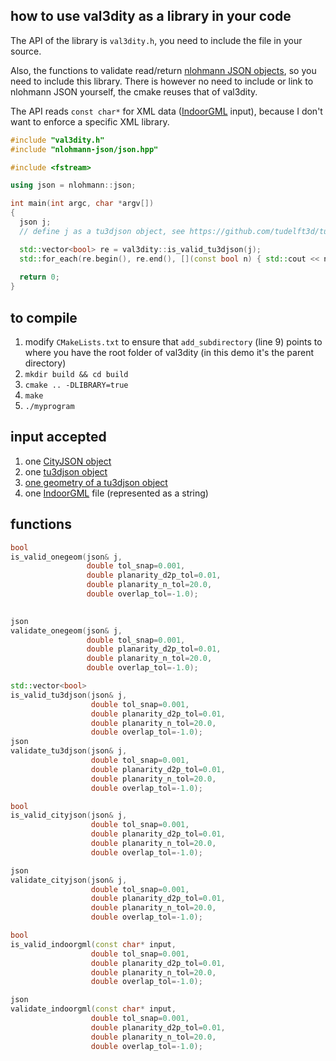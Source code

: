 
## how to use val3dity as a library in your code

The API of the library is `val3dity.h`, you need to include the file in your source.

Also, the functions to validate read/return [nlohmann JSON objects](https://github.com/nlohmann/json), so you need to include this library. 
There is however no need to include or link to nlohmann JSON yourself, the cmake reuses that of val3dity.

The API reads `const char*` for XML data ([IndoorGML](http://indoorgml.net/) input), because I don't want to enforce a specific XML library.


```cpp
#include "val3dity.h" 
#include "nlohmann-json/json.hpp"

#include <fstream>

using json = nlohmann::json;

int main(int argc, char *argv[])
{
  json j;
  // define j as a tu3djson object, see https://github.com/tudelft3d/tu3djson

  std::vector<bool> re = val3dity::is_valid_tu3djson(j);
  std::for_each(re.begin(), re.end(), [](const bool n) { std::cout << n << std::endl; });
   
  return 0;
}
```


## to compile

1. modify `CMakeLists.txt` to ensure that `add_subdirectory` (line 9) points to where you have the root folder of val3dity (in this demo it's the parent directory)
1. `mkdir build && cd build`
1. `cmake .. -DLIBRARY=true`
1. `make`
1. `./myprogram`


## input accepted

1. one [CityJSON object](https://www.cityjson.org/specs/#cityjson-object)
2. one [tu3djson object](https://github.com/tudelft3d/tu3djson#tu3djson-object)
3. [one geometry of a tu3djson object](https://github.com/tudelft3d/tu3djson#geometry-object)
4. one [IndoorGML](http://indoorgml.net/) file (represented as a string)

## functions 

```cpp
bool 
is_valid_onegeom(json& j,
                 double tol_snap=0.001, 
                 double planarity_d2p_tol=0.01, 
                 double planarity_n_tol=20.0, 
                 double overlap_tol=-1.0);
  

json
validate_onegeom(json& j,
                 double tol_snap=0.001, 
                 double planarity_d2p_tol=0.01, 
                 double planarity_n_tol=20.0, 
                 double overlap_tol=-1.0);

std::vector<bool> 
is_valid_tu3djson(json& j,
                  double tol_snap=0.001, 
                  double planarity_d2p_tol=0.01, 
                  double planarity_n_tol=20.0, 
                  double overlap_tol=-1.0);
json
validate_tu3djson(json& j,
                  double tol_snap=0.001, 
                  double planarity_d2p_tol=0.01, 
                  double planarity_n_tol=20.0, 
                  double overlap_tol=-1.0);

bool 
is_valid_cityjson(json& j, 
                  double tol_snap=0.001, 
                  double planarity_d2p_tol=0.01, 
                  double planarity_n_tol=20.0, 
                  double overlap_tol=-1.0);

json
validate_cityjson(json& j, 
                  double tol_snap=0.001, 
                  double planarity_d2p_tol=0.01, 
                  double planarity_n_tol=20.0, 
                  double overlap_tol=-1.0);

bool 
is_valid_indoorgml(const char* input, 
                  double tol_snap=0.001, 
                  double planarity_d2p_tol=0.01, 
                  double planarity_n_tol=20.0, 
                  double overlap_tol=-1.0);

json
validate_indoorgml(const char* input, 
                  double tol_snap=0.001, 
                  double planarity_d2p_tol=0.01, 
                  double planarity_n_tol=20.0, 
                  double overlap_tol=-1.0);
```